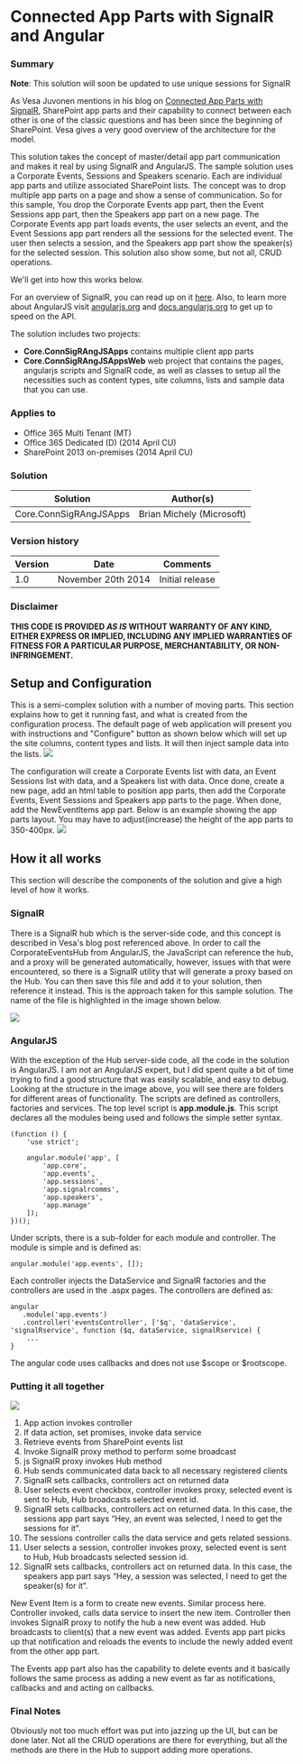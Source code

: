 # Connected App Parts with SignalR and Angular #

### Summary ###

**Note**: This solution will soon be updated to use unique sessions for SignalR

As Vesa Juvonen mentions in his blog on [Connected App Parts with SignalR](http://blogs.msdn.com/b/vesku/archive/2014/05/14/connected-sharepoint-app-parts-with-signalr.aspx), SharePoint app parts and their capability to connect between each other  is one of the classic questions and has been since the beginning of SharePoint. Vesa gives a very good overview of the architecture for the model.

This solution takes the concept of master/detail app part communication and makes it real by using SignalR and AngularJS. The sample solution uses a Corporate Events, Sessions and Speakers scenario. Each are individual app parts and utilize associated SharePoint lists. The concept was to drop multiple app parts on a page and show a sense of communication. So for this sample, You drop the Corporate Events app part, then the Event Sessions app part, then the Speakers app part on a new page. The Corporate Events app part loads events, the user selects an event, and the Event Sessions app part renders all the sessions for the selected event. The user then selects a session, and the Speakers app part show the speaker(s) for the selected session. This solution also show some, but not all, CRUD operations.

We'll get into how this works below.


For an overview of SignalR, you can read up on it [here](http://www.asp.net/signalr/overview/getting-started/introduction-to-signalr). Also, to learn more about AngularJS visit [angularjs.org](http://www.angularjs.org) and [docs.angularjs.org](http://docs.angularjs.org) to get up to speed on the API.

The solution includes two projects:

- **Core.ConnSigRAngJSApps** contains multiple client app parts
- **Core.ConnSigRAngJSAppsWeb** web project that contains the pages, angularjs scripts and SignalR code, as well as classes to setup all the necessities such as content types, site columns, lists and sample data that you can use.

### Applies to ###
-  Office 365 Multi Tenant (MT)
-  Office 365 Dedicated (D) (2014 April CU)
-  SharePoint 2013 on-premises (2014 April CU)

### Solution ###
Solution | Author(s)
---------|----------
Core.ConnSigRAngJSApps | Brian Michely (Microsoft)

### Version history ###
Version  | Date | Comments
---------| -----| --------
1.0  | November 20th 2014 | Initial release

### Disclaimer ###
**THIS CODE IS PROVIDED *AS IS* WITHOUT WARRANTY OF ANY KIND, EITHER EXPRESS OR IMPLIED, INCLUDING ANY IMPLIED WARRANTIES OF FITNESS FOR A PARTICULAR PURPOSE, MERCHANTABILITY, OR NON-INFRINGEMENT.**

## Setup and Configuration ##
This is a semi-complex solution with a number of moving parts. This section explains how to get it running fast, and what is created from the configuration process. The default page of web application will present you with instructions and "Configure" button as shown below which will set up the site columns, content types and lists. It will then inject sample data into the lists.
![](http://i.imgur.com/FWEOQQh.png)

The configuration will create a Corporate Events list with data, an Event Sessions list with data, and a Speakers list with data. Once done, create a new page, add an html table to position app parts, then add the Corporate Events, Event Sessions and Speakers app parts to the page. When done, add the NewEventItems app part. Below is an example showing the app parts layout. You may have to adjust(increase) the height of the app parts to 350-400px.
![](http://i.imgur.com/2GukvTr.png)

## How it all works ##
This section will describe the components of the solution and give a high level of how it works.

### SignalR ###
There is a SignalR hub which is the server-side code, and this concept is described in Vesa's blog post referenced above. In order to call the CorporateEventsHub from AngularJS, the JavaScript can reference the hub, and a proxy will be generated automatically, however, issues with that were encountered, so there is a SignalR utility that will generate a proxy based on the Hub. You can then save this file and add it to your solution, then reference it instead. This is the approach taken for this sample solution. The name of the file is highlighted in the image shown below.

![](http://i.imgur.com/7xzdI3F.png)

### AngularJS ###
With the exception of the Hub server-side code, all the code in the solution is AngularJS. I am not an AngularJS expert, but I did spent quite a bit of time trying to find a good structure that was easily scalable, and easy to debug. Looking at the structure in the image above, you will see there are folders for different areas of functionality. The scripts are defined as controllers, factories and services. The top level script is **app.module.js**. This script declares all the modules being used and follows the simple setter syntax.

    (function () {
    	'use strict';
    
    	angular.module('app', [
    		'app.core',
    		'app.events',
    		'app.sessions',
    		'app.signalrcomms',
    		'app.speakers',
    		'app.manage'
    	]);
    })();
    
Under scripts, there is a sub-folder for each module and controller. The module is simple and is defined as:
        
    angular.module('app.events', []);
    
Each controller injects the DataService and  SignalR factories and the controllers are used in the .aspx pages. The controllers are defined as:

    angular
       .module('app.events')
       .controller('eventsController', ['$q', 'dataService', 'signalRservice', function ($q, dataService, signalRservice) {
    	...
    }

The angular code uses callbacks and does not use $scope or $rootscope. 

### Putting it all together ###

![](http://i.imgur.com/htNrj4J.png)

1. App action invokes controller
2. If data action, set promises, invoke data service
3. Retrieve events from SharePoint events list
4. Invoke SignalR proxy method to perform some broadcast
5. js SignalR proxy invokes Hub method
6. Hub sends communicated data back to all necessary registered clients
7. SignalR sets callbacks, controllers act on returned data
8. User selects event checkbox, controller invokes proxy, selected event is sent to Hub, Hub broadcasts selected event id.
9. SignalR sets callbacks, controllers act on returned data. In this case, the sessions app part says “Hey, an event was selected, I need to get the sessions for it”.
10. The sessions controller calls the data service and gets related sessions.
11. User selects a session, controller invokes proxy, selected event is sent to Hub, Hub broadcasts selected session id.
12. SignalR sets callbacks, controllers act on returned data. In this case, the speakers app part says “Hey, a session was selected, I need to get the speaker(s) for it”.

New Event Item is a form to create new events. Similar process here. Controller invoked, calls data service to insert the new item. Controller then invokes SignalR proxy to notify the hub a new event was added. Hub broadcasts to client(s) that a new event was added. Events app part picks up that notification and reloads the events to include the newly added event from the other app part.

The Events app part also has the capability to delete events and it basically follows the same process as adding a new event as far as notifications, callbacks and and acting on callbacks.

### Final Notes ###
Obviously not too much effort was put into jazzing up the UI, but can be done later.
Not all the CRUD operations are there for everything, but all the methods are there in the Hub to support adding more operations.

